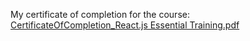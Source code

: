 My certificate of completion for the course: [CertificateOfCompletion_React.js Essential Training.pdf](https://github.com/user-attachments/files/16816944/CertificateOfCompletion_React.js.Essential.Training.pdf)
